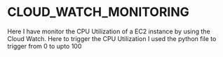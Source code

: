 # CLOUD_WATCH_MONITORING

Here I have monitor the CPU Utilization of a EC2 instance by using the Cloud Watch.
Here to trigger the CPU Utilization I used the python file to trigger from 0 to upto 100

